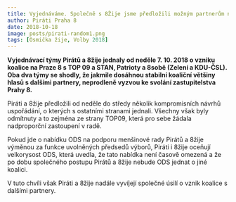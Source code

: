 ```yaml
---
title: Vyjednáváme. Společně s 8Žije jsme předložili možným partnerům několik návrhů uspořádání
author: Piráti Praha 8
date: 2018-10-18
image: posts/pirati-random1.png
tags: [Osmička žije, Volby 2018]
---
```


**Vyjednávací týmy Pirátů a 8žije jednaly od neděle 7. 10. 2018 o vzniku koalice na Praze 8 s TOP 09 a STAN, Patrioty a 8sobě (Zelení a KDU-ČSL). Oba dva týmy se shodly, že jakmile dosáhnou stabilní koaliční většiny hlasů s dalšími partnery, neprodleně vyzvou ke svolání zastupitelstva Prahy 8.**

Piráti a 8žije předložili od neděle do středy několik kompromisních návrhů uspořádání, o kterých s ostatními stranami jednali. Všechny však byly odmítnuty a to zejména ze strany TOP09, která pro sebe žádala nadproporční zastoupení v radě.

Pokud jde o nabídku ODS na podporu menšinové rady Pirátů a 8žije výměnou za funkce uvolněných předsedů výborů, Piráti i 8žije oceňují velkorysost ODS, která uvedla, že tato nabídka není časově omezená a že po dobu společného postupu Pirátů a 8žije nebude ODS jednat o jiné koalici.

V tuto chvíli však Piráti a 8žije nadále vyvíjejí společné úsilí o vznik koalice s dalšími partnery.
